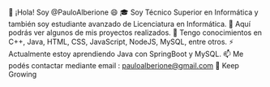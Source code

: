 👋 ¡Hola! Soy @PauloAlberione 😄
🎓 Soy Técnico Superior en Informática y también soy estudiante avanzado de Licenciatura en Informática.
👀 Aquí podrás ver algunos de mis proyectos realizados.
📖 Tengo conocimientos en C++, Java, HTML, CSS, JavaScript, NodeJS, MySQL, entre otros.
⚡ Actualmente estoy aprendiendo Java con SpringBoot y MySQL.
📫 Me podés contactar mediante email : pauloalberione@gmail.com
🌱 Keep Growing


